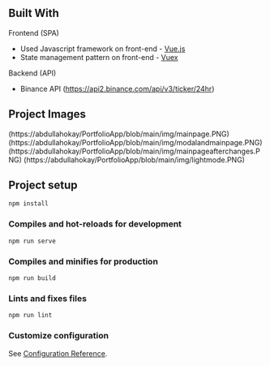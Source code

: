 ## Built With

Frontend (SPA)

- Used Javascript framework on front-end - [Vue.js](https://vuejs.org/)
- State management pattern on front-end - [Vuex](https://vuex.vuejs.org/)

Backend (API)

- Binance API (https://api2.binance.com/api/v3/ticker/24hr)

## Project Images

(https://abdullahokay/PortfolioApp/blob/main/img/mainpage.PNG)
(https://abdullahokay/PortfolioApp/blob/main/img/modalandmainpage.PNG)
(https://abdullahokay/PortfolioApp/blob/main/img/mainpageafterchanges.PNG)
(https://abdullahokay/PortfolioApp/blob/main/img/lightmode.PNG)

## Project setup
```
npm install
```

### Compiles and hot-reloads for development
```
npm run serve
```

### Compiles and minifies for production
```
npm run build
```

### Lints and fixes files
```
npm run lint
```

### Customize configuration
See [Configuration Reference](https://cli.vuejs.org/config/).
